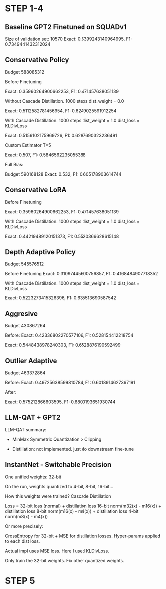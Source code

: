 # STEP 1-4

## Baseline GPT2 Finetuned on SQUADv1

Size of validation set: 10570
Exact: 0.6399243140964995, F1: 0.7349441432312024

## Conservative Policy

Budget 588085312

Before Finetuning

Exact: 0.35960264900662253, F1: 0.471457638051139

Without Cascade Distillation. 1000 steps
dist_weight = 0.0

Exact: 0.5112582781456954, F1: 0.6249025591912254

With Cascade Distillation. 1000 steps
dist_weight = 1.0
dist_loss = KLDivLoss

Exact: 0.5156102175969726, F1: 0.6287690323236491

Custom Estimator T=5

Exact: 0.507, F1: 0.5846562235055388

Full Bias:

Budget 590168128
Exact: 0.532, F1: 0.605178903614744

## Conservative LoRA

Before Finetuning

Exact: 0.35960264900662253, F1: 0.471457638051139

With Cascade Distillation. 1000 steps
dist_weight = 1.0
dist_loss = KLDivLoss

Exact: 0.44219489120151373, F1: 0.5520366628615148

## Depth Adaptive Policy

Budget 545576512

Before Finetuning
Exact: 0.31097445600756857, F1: 0.4168484907718352

With Cascade Distillation. 1000 steps
dist_weight = 1.0
dist_loss = KLDivLoss

Exact: 0.5223273415326396, F1: 0.635513690587542

## Aggresive

Budget 430867264

Before:
Exact: 0.42336802270577106, F1: 0.528154412218754

Exact: 0.5448438978240303, F1: 0.6528876190592499

## Outlier Adaptive

Budget 463372864

Before:
Exact: 0.49725638599810784, F1: 0.6018914627367191

After:

Exact: 0.575212866603595, F1: 0.6800193651930744

## LLM-QAT + GPT2

LLM-QAT summary:

- MinMax Symmetric Quantization > Clipping

- Distillation: not implemented. just do downstream fine-tune

## InstantNet - Switchable Precision

One unified weights: 32-bit

On the run, weights quantized to 4-bit, 8-bit, 16-bit...

How this weights were trained? Cascade Distillation

Loss = 32-bit loss (normal) + distillation loss 16-bit norm(m32(x) - m16(x)) + distillation loss 8-bit norm(m16(x) - m8(x)) + distillation loss 4-bit norm(m8(x) - m4(x))

Or more precisely:

CrossEntropy for 32-bit + MSE for distillation losses. Hyper-params applied to each dist loss.

Actual impl uses MSE loss. Here I used KLDivLoss.

Only train the 32-bit weights. Fix other quantized weights.

# STEP 5
